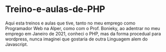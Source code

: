 # Treino-e-aulas-de-PHP
Aqui esta treinos e aulas que tive, tanto no meu emprego como Programador Web na Alper, como com o Prof. Bonieky,
ao adentrar no meu emprego em Janeiro de 2021, conheci o PHP, mas da forma procedual para wordpress, nunca imaginei 
que gostaria de outra Linguagem alem do Javascript.
